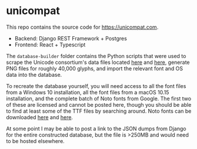 # unicompat

This repo contains the source code for https://unicompat.com.

* Backend: Django REST Framework + Postgres
* Frontend: React + Typescript

The `database-builder` folder contains the Python scripts that were used to scrape the Unicode consortium's data files located [here](https://www.unicode.org/Public/UCD/latest/ucdxml/) and [here](https://unicode.org/Public/emoji/13.0/), generate PNG files for roughly 40,000 glyphs, and import the relevant font and OS data into the database.

To recreate the database yourself, you will need access to all the font files from a Windows 10 installation, all the font files from a macOS 10.15 installation, and the complete batch of Noto fonts from Google. The first two of these are licensed and cannot be posted here, though you should be able to find at least some of the TTF files by searching around. Noto fonts can be downloaded [here](https://www.google.com/get/noto/) and [here](https://github.com/googlefonts/noto-fonts).

At some point I may be able to post a link to the JSON dumps from Django for the entire constructed database, but the file is >250MB and would need to be hosted elsewhere.

